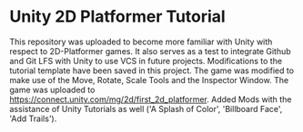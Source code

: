 # Unity 2D Platformer Tutorial

This repository was uploaded to become more familiar with Unity with respect to 2D-Platformer games. 
It also serves as a test to integrate Github and Git LFS with Unity to use VCS in future projects.
Modifications to the tutorial template have been saved in this project. The game was modified to make use of 
the Move, Rotate, Scale Tools and the Inspector Window. The game was uploaded to https://connect.unity.com/mg/2d/first_2d_platformer. 
Added Mods with the assistance of Unity Tutorials as well ('A Splash of Color', 'Billboard Face', 'Add Trails').
